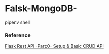 # Falsk-MongoDB-

pipenv shell

### Reference
[Flask Rest API -Part:0- Setup & Basic CRUD API](https://dev.to/paurakhsharma/flask-rest-api-part-0-setup-basic-crud-api-4650)